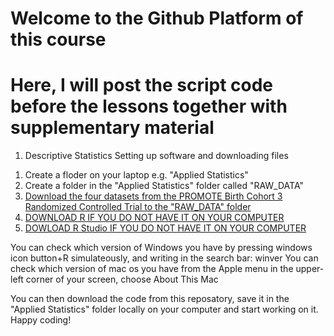 # Welcome to the Github Platform of this course
# Here, I will post the script code before the lessons together with supplementary material 

1. Descriptive Statistics
Setting up software and downloading files

1) Create a floder on your laptop e.g. "Applied Statistics"
2) Create a folder in the "Applied Statistics" folder called "RAW_DATA"
3) [Download the four datasets from the PROMOTE Birth Cohort 3 Randomized Controlled Trial to the "RAW_DATA" folder](https://clinepidb.org/ce/app/workspace/analyses/DS_8786631aaf/3T67dhK/variables/EUPATH_0000096/OMRSE_00002045)
4) [DOWNLOAD R IF YOU DO NOT HAVE IT ON YOUR COMPUTER](https://cran.rstudio.com/)
5) [DOWLOAD R Studio IF YOU DO NOT HAVE IT ON YOUR COMPUTER](https://posit.co/download/rstudio-desktop/)

You can check which version of Windows you have by pressing windows icon button+R simulateously, and writing in the search bar: winver
You can check which version of mac os you have from the Apple menu in the upper-left corner of your screen, choose About This Mac

You can then download the code from this reposatory, save it in the "Applied Statistics" folder locally on your computer and start working on it. 
Happy coding!

